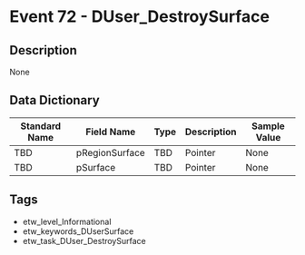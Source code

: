 # Event 72 - DUser_DestroySurface

## Description
None

## Data Dictionary
|Standard Name|Field Name|Type|Description|Sample Value|
|---|---|---|---|---|
|TBD|pRegionSurface|TBD|Pointer|None|None|
|TBD|pSurface|TBD|Pointer|None|None|

## Tags
* etw_level_Informational
* etw_keywords_DUserSurface
* etw_task_DUser_DestroySurface